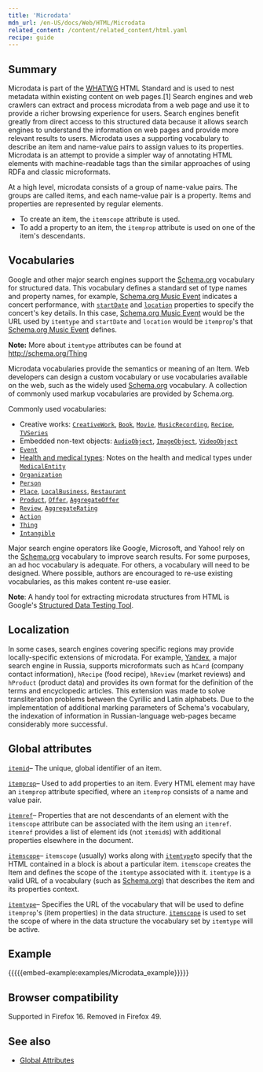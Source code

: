 ```yaml
---
title: 'Microdata'
mdn_url: /en-US/docs/Web/HTML/Microdata
related_content: /content/related_content/html.yaml
recipe: guide
---
```

## Summary

Microdata is part of the [WHATWG](https://developer.mozilla.org/en-US/docs/Glossary/WHATWG) HTML Standard and is used to nest metadata within existing content on web pages.\[1] Search engines and web crawlers can extract and process microdata from a web page and use it to provide a richer browsing experience for users. Search engines benefit greatly from direct access to this structured data because it allows search engines to understand the information on web pages and provide more relevant results to users. Microdata uses a supporting vocabulary to describe an item and name-value pairs to assign values to its properties. Microdata is an attempt to provide a simpler way of annotating HTML elements with machine-readable tags than the similar approaches of using RDFa and classic microformats.

At a high level, microdata consists of a group of name-value pairs. The groups are called items, and each name-value pair is a property. Items and properties are represented by regular elements.

- To create an item, the `itemscope` attribute is used.
- To add a property to an item, the `itemprop` attribute is used on one of the item's descendants.

## Vocabularies

Google and other major search engines support the [Schema.org](https://schema.org) vocabulary for structured data. This vocabulary defines a standard set of type names and property names, for example, [Schema.org Music Event](http://schema.org/MusicEvent) indicates a concert performance, with [`startDate`](http://schema.org/startDate) and [`location`](http://schema.org/location) properties to specify the concert's key details. In this case, [Schema.org Music Event](http://schema.org/MusicEvent) would be the URL used by `itemtype` and `startDate` and `location` would be `itemprop`'s that [Schema.org Music Event](http://schema.org/MusicEvent) defines.

**Note:** More about `itemtype` attributes can be found at <http://schema.org/Thing>

Microdata vocabularies provide the semantics or meaning of an Item. Web developers can design a custom vocabulary or use vocabularies available on the web, such as the widely used [Schema.org](http://schema.org) vocabulary. A collection of commonly used markup vocabularies are provided by Schema.org.

Commonly used vocabularies:

- Creative works: [`CreativeWork`](http://schema.org/CreativeWork), [`Book`](http://schema.org/Book), [`Movie`](http://schema.org/Movie), [`MusicRecording`](http://schema.org/MusicRecording), [`Recipe`](http://schema.org/Recipe), [`TVSeries`](http://schema.org/TVSeries)
- Embedded non-text objects: [`AudioObject`](http://schema.org/AudioObject), [`ImageObject`](http://schema.org/ImageObject), [`VideoObject`](http://schema.org/VideoObject)
- [`Event`](http://schema.org/Event)
- [Health and medical types](http://schema.org/docs/meddocs.html): Notes on the health and medical types under [`MedicalEntity`](http://schema.org/MedicalEntity)
- [`Organization`](http://schema.org/Organization)
- [`Person`](http://schema.org/Person)
- [`Place`](http://schema.org/Place), [`LocalBusiness`](http://schema.org/LocalBusiness), [`Restaurant`](http://schema.org/Restaurant)
- [`Product`](http://schema.org/Product), [`Offer`](http://schema.org/Offer), [`AggregateOffer`](http://schema.org/AggregateOffer)
- [`Review`](http://schema.org/Review), [`AggregateRating`](http://schema.org/AggregateRating)
- [`Action`](http://schema.org/Action)
- [`Thing`](http://schema.org/Thing)
- [`Intangible`](http://schema.org/Intangible)

Major search engine operators like Google, Microsoft, and Yahoo! rely on the [Schema.org](http://schema.org/) vocabulary to improve search results. For some purposes, an ad hoc vocabulary is adequate. For others, a vocabulary will need to be designed. Where possible, authors are encouraged to re-use existing vocabularies, as this makes content re-use easier.

**Note**: A handy tool for extracting microdata structures from HTML is Google's [Structured Data Testing Tool](<https://developers.google.com/structured-data/testing-tool/ Structured Data Testing Tool>).

## Localization

In some cases, search engines covering specific regions may provide locally-specific extensions of microdata. For example, [Yandex](https://www.yandex.com/), a major search engine in Russia, supports microformats such as `hCard` (company contact information), `hRecipe` (food recipe), `hReview` (market reviews) and `hProduct` (product data) and provides its own format for the definition of the terms and encyclopedic articles. This extension was made to solve transliteration problems between the Cyrillic and Latin alphabets. Due to the implementation of additional marking parameters of Schema's vocabulary, the indexation of information in Russian-language web-pages became considerably more successful.

## Global attributes

[`itemid`](https://developer.mozilla.org/en-US/docs/Web/HTML/Global_attributes/itemid)– The unique, global identifier of an item.

[`itemprop`](https://developer.mozilla.org/en-US/docs/Web/HTML/Global_attributes/itemprop)– Used to add properties to an item. Every HTML element may have an `itemprop` attribute specified, where an `itemprop` consists of a name and value pair.

[`itemref`](https://developer.mozilla.org/en-US/docs/Web/HTML/Global_attributes/itemref)– Properties that are not descendants of an element with the `itemscope` attribute can be associated with the item using an `itemref`. `itemref` provides a list of element ids (not `itemid`s) with additional properties elsewhere in the document.

[`itemscope`](https://developer.mozilla.org/en-US/docs/Web/HTML/Global_attributes/itemscope)– `itemscope` (usually) works along with [`itemtype`](https://developer.mozilla.org/en-US/docs/Web/HTML/Global_attributes/itemtype)to specify that the HTML contained in a block is about a particular item. `itemscope` creates the Item and defines the scope of the `itemtype` associated with it. `itemtype` is a valid URL of a vocabulary (such as [Schema.org](http://schema.org/)) that describes the item and its properties context.

[`itemtype`](https://developer.mozilla.org/en-US/docs/Web/HTML/Global_attributes/itemtype)– Specifies the URL of the vocabulary that will be used to define `itemprop`'s (item properties) in the data structure. [`itemscope`](https://developer.mozilla.org/en-US/docs/Web/HTML/Global_attributes/itemscope) is used to set the scope of where in the data structure the vocabulary set by `itemtype` will be active.

## Example

{{{{{embed-example:examples/Microdata_example}}}}}

## Browser compatibility

Supported in Firefox 16. Removed in Firefox 49.

## See also

- [Global Attributes](https://developer.mozilla.org/en-US/docs/Web/HTML/Global_attributes)
